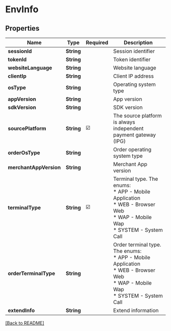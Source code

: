 # EnvInfo
## Properties

| Name | Type | Required | Description |
| ------------- | ------------- | ------------- | ------------- |
| **sessionId** | **String** |  | Session identifier |
| **tokenId** | **String** |  | Token identifier |
| **websiteLanguage** | **String** |  | Website language |
| **clientIp** | **String** |  | Client IP address |
| **osType** | **String** |  | Operating system type |
| **appVersion** | **String** |  | App version |
| **sdkVersion** | **String** |  | SDK version |
| **sourcePlatform** | **String** | ☑️ | The source platform is always independent payment gateway (IPG) |
| **orderOsType** | **String** |  | Order operating system type |
| **merchantAppVersion** | **String** |  | Merchant App version |
| **terminalType** | **String** | ☑️ | Terminal type. The enums:<br> * APP - Mobile Application<br> * WEB - Browser Web<br> * WAP - Mobile Wap<br> * SYSTEM - System Call<br>  |
| **orderTerminalType** | **String** |  | Order terminal type. The enums:<br> * APP - Mobile Application<br> * WEB - Browser Web<br> * WAP - Mobile Wap<br> * SYSTEM - System Call<br>  |
| **extendInfo** | **String** |  | Extend information |

[[Back to README]](../../../../README.md)
